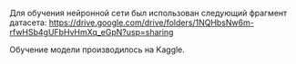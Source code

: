 Для обучения нейронной сети был использован следующий фрагмент датасета: https://drive.google.com/drive/folders/1NQHbsNw6m-rfwHSb4gUFbHvHmXq_eGpN?usp=sharing

Обучение модели производилось на Kaggle.
